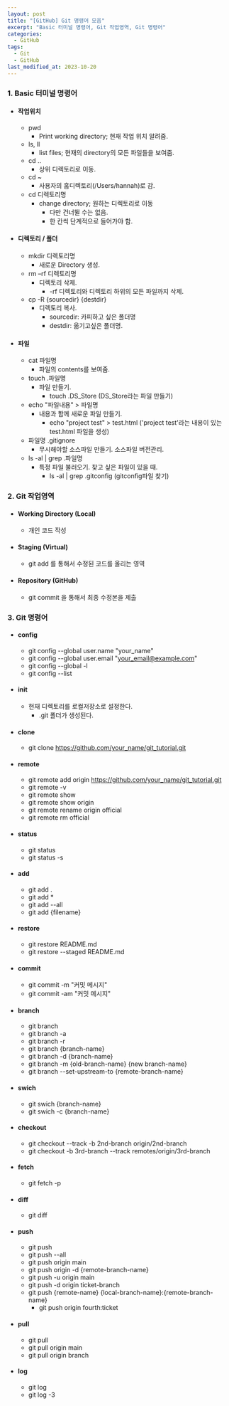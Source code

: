```yaml
---
layout: post
title: "[GitHub] Git 명령어 모음"
excerpt: "Basic 터미널 명령어, Git 작업영역, Git 명령어"
categories:
  - GitHub
tags:
  - Git
  - GitHub
last_modified_at: 2023-10-20
---
```


### 1. Basic 터미널 명령어

* #### 작업위치
  - pwd
    + Print working directory; 현재 작업 위치 알려줌.
  - ls, ll
    + list files; 현재의 directory의 모든 파일들을 보여줌.
  - cd ..
    + 상위 디렉토리로 이동.
  - cd ~
    + 사용자의 홈디렉토리(/Users/hannah)로 감.
  - cd 디렉토리명
    + change directory; 원하는 디렉토리로 이동
      + 다만 건너뛸 수는 없음.
      + 한 칸씩 단계적으로 들어가야 함.

* #### 디렉토리 / 폴더
  - mkdir 디렉토리명
    + 새로운 Directory 생성.
  - rm –rf 디렉토리명
    + 디렉토리 삭제.
      + -rf 디렉토리와 디렉토리 하위의 모든 파일까지 삭제.
  - cp -R {sourcedir} {destdir}
    + 디렉토리 복사.
      + sourcedir: 카피하고 싶은 폴더명
      + destdir: 옮기고싶은 폴더명.

* #### 파일
  - cat 파일명
    + 파일의 contents를 보여줌.
  - touch .파일명
    + 파일 만들기.
      + touch .DS_Store (DS_Store라는 파일 만들기)
  - echo "파일내용" > 파일명
    + 내용과 함께 새로운 파일 만들기.
      + echo "project test" > test.html ('project test'라는 내용이 있는 test.html 파일을 생성)
  - 파일명 .gitignore
    + 무시해야할 소스파일 만들기. 소스파일 버전관리.
  - ls -al \| grep .파일명
    + 특정 파일 불러오기. 찾고 싶은 파일이 있을 때.
      + ls -al \| grep .gitconfig (gitconfig파일 찾기)

### 2. Git 작업영역

* #### Working Directory (Local)
  - 개인 코드 작성
* #### Staging (Virtual)
  - git add 를 통해서 수정된 코드를 올리는 영역
* #### Repository (GitHub)
  - git commit 을 통해서 최종 수정본을 제출

### 3. Git 명령어

* #### config
  - git config --global user.name "your_name"
  - git config --global user.email "your_email@example.com"
  - git config --global -l
  - git config --list
* #### init
  - 현재 디렉토리를 로컬저장소로 설정한다.
    + .git 폴더가 생성된다.
* #### clone
  - git clone https://github.com/your_name/git_tutorial.git
* #### remote
  - git remote add origin https://github.com/your_name/git_tutorial.git
  - git remote -v
  - git remote show
  - git remote show origin
  - git remote rename origin official
  - git remote rm official
* #### status
  - git status
  - git status -s
* #### add
  - git add .
  - git add *
  - git add --all
  - git add {filename}
* #### restore
  - git restore README.md
  - git restore --staged README.md
* #### commit
  - git commit -m "커밋 메시지"
  - git commit -am "커밋 메시지"
* #### branch
  - git branch
  - git branch -a
  - git branch -r
  - git branch {branch-name}
  - git branch -d {branch-name}
  - git branch -m {old-branch-name} {new branch-name}
  - git branch --set-upstream-to {remote-branch-name}
* #### swich
  - git swich {branch-name}
  - git swich -c {branch-name}
* #### checkout
  - git checkout --track -b 2nd-branch origin/2nd-branch
  - git checkout -b 3rd-branch --track remotes/origin/3rd-branch
* #### fetch
  - git fetch -p
* #### diff
  - git diff
* #### push
  - git push
  - git push --all
  - git push origin main
  - git push origin -d {remote-branch-name}
  - git push -u origin main
  - git push -d origin ticket-branch
  - git push {remote-name} {local-branch-name}:{remote-branch-name}
    + git push origin fourth:ticket
* #### pull
  - git pull
  - git pull origin main
  - git pull origin branch
* #### log
  - git log
  - git log -3